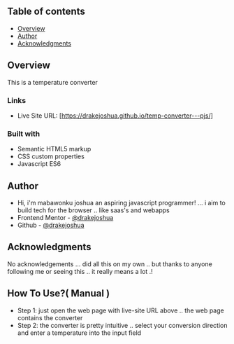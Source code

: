 ## Table of contents

- [Overview](#overview)
- [Author](#author)
- [Acknowledgments](#acknowledgments)

## Overview
This is a temperature converter

### Links

- Live Site URL: [https://drakejoshua.github.io/temp-converter---pjs/]

### Built with

- Semantic HTML5 markup
- CSS custom properties
- Javascript ES6

## Author
- Hi, i'm mabawonku joshua an aspiring javascript programmer! ... i aim to build tech for the browser .. like saas's and webapps
- Frontend Mentor - [@drakejoshua](https://www.frontendmentor.io/profile/drakejoshua)
- Github - [@drakejoshua](https://github.com/drakejoshua)

## Acknowledgments
No acknowledgements ... did all this on my own .. but thanks to anyone following me or seeing this .. it really means a lot .!

## How To Use?( Manual )
- Step 1: just open the web page with live-site URL above .. the web page contains the converter
- Step 2: the converter is pretty intuitive .. select your conversion direction and enter a temperature into the input field
